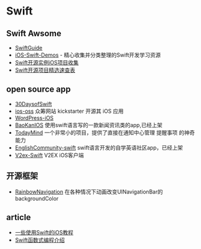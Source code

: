 # Swift

## Swift Awsome
- [SwiftGuide](https://github.com/ipader/SwiftGuide)
- [iOS-Swift-Demos](https://github.com/Lax/iOS-Swift-Demos) - 精心收集并分类整理的Swift开发学习资源
- [Swift开源实例iOS项目收集](https://github.com/conanwhf/ResourceDoc/blob/master/3.0SwiftProject.md)
- [Swift开源项目精选速查表](http://www.ctolib.com/cheatsheets-Swift-Project-Guide.html)

## open source app
- [30DaysofSwift](https://github.com/allenwong/30DaysofSwift)
- [ios-oss](https://github.com/kickstarter/ios-oss)  众筹网站 kickstarter 开源其 iOS 应用
- [WordPress-iOS](https://github.com/wordpress-mobile/WordPress-iOS)
- [BaoKanIOS](https://github.com/6ag/BaoKanIOS) 使用swift语言写的一款新闻资讯类的app,已经上架
- [TodayMind](https://github.com/cyanzhong/TodayMind) 一个非常小的项目，提供了直接在通知中心管理 提醒事项 的神奇能力
- [EnglishCommunity-swift](https://github.com/6ag/EnglishCommunity-swift) swift语言开发的自学英语社区app，已经上架
- [V2ex-Swift](https://github.com/Finb/V2ex-Swift)  V2EX iOS客户端

## 开源框架
- [RainbowNavigation](https://github.com/DanisFabric/RainbowNavigation) 在各种情况下动画改变UINavigationBar的backgroundColor

## article
- [一些使用Swift的iOS教程](https://github.com/yrq110/some-ios-tutorials-with-swift-CN)
- [Swift函数式编程介绍](https://yrq110.gitbooks.io/some_ios_tutorials_with_swift/content/Introduction%20to%20Functional%20Programming%20in%20Swift.html)

